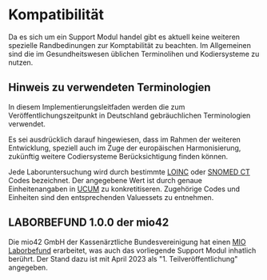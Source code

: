 # Kompatibilität

Da es sich um ein Support Modul handel gibt es aktuell keine weiteren spezielle Randbedinungen zur Komptabilität zu beachten.
Im Allgemeinen sind die im Gesundheitswesen üblichen Terminolihen und Kodiersysteme zu nutzen.

## Hinweis zu verwendeten Terminologien

In diesem Implementierungsleitfaden werden die zum Veröffentlichungszeitpunkt in Deutschland gebräuchlichen Terminologien verwendet.

Es sei ausdrücklich darauf hingewiesen, dass im Rahmen der weiteren Entwicklung, speziell auch im Zuge der europäischen Harmonisierung, zukünftig weitere Codiersysteme Berücksichtigung finden können.

Jede Laboruntersuchung wird durch bestimmte [LOINC](https://loinc.org/) oder [SNOMED CT](http://snomed.info/sct) Codes bezeichnet. Der angegebene Wert ist durch genaue Einheitenangaben in [UCUM](http://unitsofmeasure.org) zu konkretitiseren. Zugehörige Codes und Einheiten sind den entsprechenden Valuessets zu entnehmen.

## LABORBEFUND 1.0.0 der mio42

Die mio42 GmbH der Kassenärztliche Bundesvereinigung hat einen [MIO Laborbefund](https://mio.kbv.de/display/LAB1X0X0/Laborbefund+1.0.0) erarbeitet, was auch das vorliegende Support Modul inhatlich berührt. Der Stand dazu ist mit April 2023 als "1. Teilveröffentlichung" angegeben.
